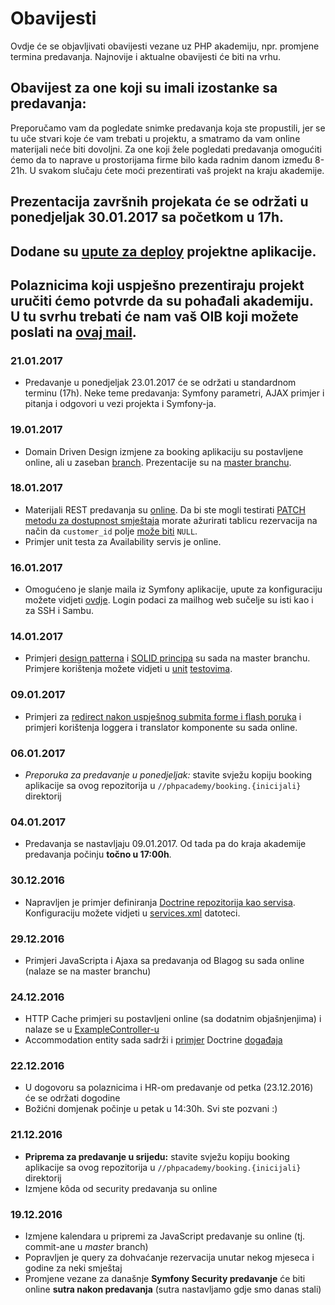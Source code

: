 Obavijesti
==========

Ovdje će se objavljivati obavijesti vezane uz PHP akademiju, npr. promjene termina predavanja. Najnovije i aktualne obavijesti će biti na vrhu.

## Obavijest za one koji su imali izostanke sa predavanja: 

Preporučamo vam da pogledate snimke predavanja koja ste propustili, jer se tu uče stvari koje će vam trebati u projektu, a smatramo da vam online materijali neće biti dovoljni. Za one koji žele pogledati predavanja omogućiti ćemo da to naprave u prostorijama firme bilo kada radnim danom između 8-21h. U svakom slučaju ćete moći prezentirati vaš projekt na kraju akademije.

## Prezentacija završnih projekata će se održati u ponedjeljak 30.01.2017 sa početkom u 17h.

## Dodane su [upute za deploy](DEPLOY.md) projektne aplikacije.

## Polaznicima koji uspješno prezentiraju projekt uručiti ćemo potvrde da su pohađali akademiju. U tu svrhu trebati će nam vaš OIB koji možete poslati na [ovaj mail](mailto:danko.lucic@adriatic.hr).

### 21.01.2017 

* Predavanje u ponedjeljak 23.01.2017 će se održati u standardnom terminu (17h). Neke teme predavanja: Symfony parametri, AJAX primjer i pitanja i odgovori u vezi projekta i Symfony-ja.

### 19.01.2017

* Domain Driven Design izmjene za booking aplikaciju su postavljene online, ali u zaseban [branch](https://github.com/adriatichr/php-academy/tree/ddd_branch). Prezentacije su na [master branchu](predavanja).

### 18.01.2017

* Materijali REST predavanja su [online](https://github.com/adriatichr/php-academy/commit/44e604576c081868e3ed99c8fe0235a1f33a5fad). Da bi ste mogli testirati [PATCH metodu za dostupnost smještaja](https://github.com/adriatichr/php-academy/blob/ff483257728880ef912bab3b6de4dd4897d8087a/booking/src/AppBundle/Controller/RestController.php#L93) morate ažurirati tablicu rezervacija na način da ```customer_id``` polje [može biti](https://github.com/adriatichr/php-academy/commit/ff483257728880ef912bab3b6de4dd4897d8087a#diff-69c8c87e785c5e8b37d5a30ed4fb7727) ```NULL```.
* Primjer unit testa za Availability servis je online.

### 16.01.2017 

* Omogućeno je slanje maila iz Symfony aplikacije, upute za konfiguraciju možete vidjeti [ovdje](/ENVIRONMENT-SETUP.md#konfiguracija-i-korištenje-mail-servera-u-symfony-ju). Login podaci za mailhog web sučelje su isti kao i za SSH i Sambu.

### 14.01.2017

* Primjeri [design patterna](example/src/DesignPattern) i [SOLID principa](example/src/SolidPrinciples) su sada na master branchu. Primjere korištenja možete vidjeti u [unit](example/test/DesignPattern) [testovima](example/test/SolidPrinciples).

### 09.01.2017

* Primjeri za [redirect nakon uspješnog submita forme i flash poruka](https://github.com/adriatichr/php-academy/commit/eff96916f5e3c57b997202abdd8180f48c41025f) i primjeri korištenja loggera i translator komponente su sada online.

### 06.01.2017

* *Preporuka za predavanje u ponedjeljak:* stavite svježu kopiju booking aplikacije sa ovog repozitorija u ```//phpacademy/booking.{inicijali}``` direktorij

### 04.01.2017 

* Predavanja se nastavljaju 09.01.2017. Od tada pa do kraja akademije predavanja počinju **točno u 17:00h**.

### 30.12.2016 

* Napravljen je primjer definiranja [Doctrine repozitorija kao servisa](https://github.com/adriatichr/php-academy/commit/1ac013a00b516bb6016575a9ecb20e3a3c2c78ac). Konfiguraciju možete vidjeti u [services.xml](https://github.com/adriatichr/php-academy/commit/1ac013a00b516bb6016575a9ecb20e3a3c2c78ac#diff-ba87dd91ea6711fefbc06152a8cdd3e6R40) datoteci.

### 29.12.2016 

* Primjeri JavaScripta i Ajaxa sa predavanja od Blagog su sada online (nalaze se na master branchu)

### 24.12.2016

* HTTP Cache primjeri su postavljeni online (sa dodatnim objašnjenjima) i nalaze se u [ExampleController-u](booking/src/AppBundle/Controller/ExampleController.php#L115)
* Accommodation entity sada sadrži i [primjer](https://github.com/adriatichr/php-academy/commit/c802d730be720dfc54691090b9ee57f2359fc37a) Doctrine [događaja](http://docs.doctrine-project.org/projects/doctrine-orm/en/latest/reference/events.html)

### 22.12.2016

* U dogovoru sa polaznicima i HR-om predavanje od petka (23.12.2016) će se održati dogodine
* Božićni domjenak počinje u petak u 14:30h. Svi ste pozvani :)

### 21.12.2016

* **Priprema za predavanje u srijedu:** stavite svježu kopiju booking aplikacije sa ovog repozitorija u ```//phpacademy/booking.{inicijali}``` direktorij
* Izmjene kôda od security predavanja su online

### 19.12.2016

* Izmjene kalendara u pripremi za JavaScript predavanje su online (tj. commit-ane u *master* branch)
* Popravljen je query za dohvaćanje rezervacija unutar nekog mjeseca i godine za neki smještaj
* Promjene vezane za današnje **Symfony Security predavanje** će biti online **sutra nakon predavanja** (sutra nastavljamo gdje smo danas stali)
